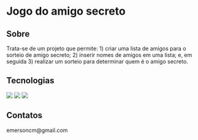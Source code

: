 <h1>Jogo do amigo secreto</h1>

<h2> Sobre</h2>
<p>Trata-se de um projeto que permite: 
  1) criar uma lista de amigos para o sorteio de amigo secreto; 
  2) inserir nomes de amigos em uma lista; e, em seguida 
  3) realizar um sorteio para determinar quem é o amigo secreto.
</p>

##  Tecnologias
<div>
  <img src="https://img.shields.io/badge/HTML-239120?style=for-the-badge&logo=html5&logoColor=white">
  <img src="https://img.shields.io/badge/CSS-239120?&style=for-the-badge&logo=css3&logoColor=white">
  <img src="https://img.shields.io/badge/JavaScript-F7DF1E?style=for-the-badge&logo=javascript&logoColor=black">
</div>
<h2> Contatos </h2>
emersoncm@gmail.com

